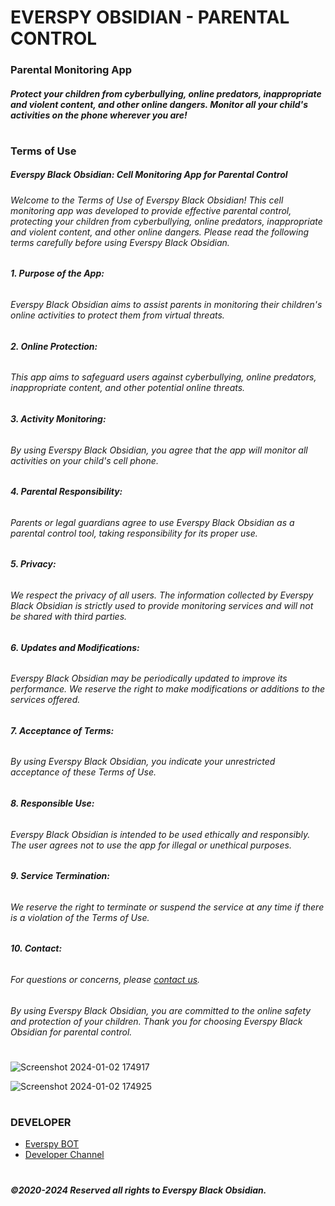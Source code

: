

# EVERSPY OBSIDIAN - PARENTAL CONTROL
### Parental Monitoring App
##### Protect your children from cyberbullying, online predators, inappropriate and violent content, and other online dangers. Monitor all your child's activities on the phone wherever you are!

#

### Terms of Use
##### Everspy Black Obsidian: Cell Monitoring App for Parental Control

  

###### Welcome to the Terms of Use of Everspy Black Obsidian! This cell monitoring app was developed to provide effective parental control, protecting your children from cyberbullying, online predators, inappropriate and violent content, and other online dangers. Please read the following terms carefully before using Everspy Black Obsidian.

  

###### **1. Purpose of the App:**

###### Everspy Black Obsidian aims to assist parents in monitoring their children's online activities to protect them from virtual threats.

  

###### **2. Online Protection:**

###### This app aims to safeguard users against cyberbullying, online predators, inappropriate content, and other potential online threats.

  

###### **3. Activity Monitoring:**

###### By using Everspy Black Obsidian, you agree that the app will monitor all activities on your child's cell phone.

  

###### **4. Parental Responsibility:**

###### Parents or legal guardians agree to use Everspy Black Obsidian as a parental control tool, taking responsibility for its proper use.

  

###### **5. Privacy:**

###### We respect the privacy of all users. The information collected by Everspy Black Obsidian is strictly used to provide monitoring services and will not be shared with third parties.

  

###### **6. Updates and Modifications:**

###### Everspy Black Obsidian may be periodically updated to improve its performance. We reserve the right to make modifications or additions to the services offered.

  

###### **7. Acceptance of Terms:**

###### By using Everspy Black Obsidian, you indicate your unrestricted acceptance of these Terms of Use.

  

###### **8. Responsible Use:**

###### Everspy Black Obsidian is intended to be used ethically and responsibly. The user agrees not to use the app for illegal or unethical purposes.

  

###### **9. Service Termination:**

###### We reserve the right to terminate or suspend the service at any time if there is a violation of the Terms of Use.

  

###### **10. Contact:**

###### For questions or concerns, please [contact us](https://t.me/everspymarketbot).

  

###### By using Everspy Black Obsidian, you are committed to the online safety and protection of your children. Thank you for choosing Everspy Black Obsidian for parental control.
#
![Screenshot 2024-01-02 174917](https://github.com/everspyrat/Everspy-2024/assets/153394180/47a28b5a-0767-4df0-930e-85ffda106bf8)

![Screenshot 2024-01-02 174925](https://github.com/everspyrat/Everspy-2024/assets/153394180/6d687492-8de9-45fe-8315-c41b01e9d456)
#
### **DEVELOPER**


- [Everspy BOT](https://t.me/EverspyMarketBot)
- [Developer Channel](https://t.me/EverspyRatAndroid)

#

#




  
##### ©2020-2024 Reserved all rights to Everspy Black Obsidian.
